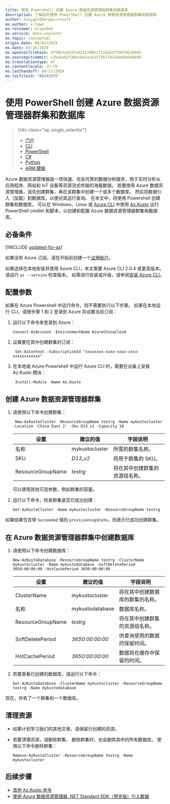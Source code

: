 ```yaml
---
title: 使用 Powershell 创建 Azure 数据资源管理器群集和数据库
description: 了解如何使用 PowerShell 创建 Azure 数据资源管理器群集和数据库
author: lucygoldbergmicrosoft
ms.author: v-tawe
ms.reviewer: orspodek
ms.service: data-explorer
ms.topic: conceptual
origin.date: 06/03/2019
ms.date: 03/16/2020
ms.openlocfilehash: 4f58b3a453fa0221708bcf116d22f3997d6109d5
ms.sourcegitcommit: c1ba5a62f30ac0a3acb337fb77431de6493e6096
ms.translationtype: HT
ms.contentlocale: zh-CN
ms.lasthandoff: 04/17/2020
ms.locfileid: "80243975"
---
```

# <a name="create-an-azure-data-explorer-cluster-and-database-by-using-powershell"></a>使用 PowerShell 创建 Azure 数据资源管理器群集和数据库

> [!div class="op_single_selector"]
> * [门户](create-cluster-database-portal.md)
> * [CLI](create-cluster-database-cli.md)
> * [PowerShell](create-cluster-database-powershell.md)
> * [C#](create-cluster-database-csharp.md)
> * [Python](create-cluster-database-python.md)
> * [ARM 模板](create-cluster-database-resource-manager.md)  

Azure 数据资源管理器是一项快速、完全托管的数据分析服务，用于实时分析从应用程序、网站和 IoT 设备等资源流式传输的海量数据。 若要使用 Azure 数据资源管理器，请先创建群集，再在该群集中创建一个或多个数据库。 然后将数据引入（加载）到数据库，以便对其运行查询。 在本文中，将使用 Powershell 创建群集和数据库。 可以在 Windows、Linux 或 [Azure CLI](https://docs.azure.cn/cli/?view=azure-cli-latest) 中使用 [Az.Kusto](https://docs.microsoft.com/powershell/module/az.kusto/?view=azps-1.4.0#kusto) 运行 PowerShell cmdlet 和脚本，以创建和配置 Azure 数据资源管理器群集和数据库。

## <a name="prerequisites"></a>必备条件

[!INCLUDE [updated-for-az](../../includes/updated-for-az.md)]

如果没有 Azure 订阅，请在开始前创建一个[试用帐户](https://www.azure.cn/pricing/1rmb-trial)。


如果选择在本地安装并使用 Azure CLI，本文需要 Azure CLI 2.0.4 或更高版本。 请运行 `az --version` 检查版本。 如需进行安装或升级，请参阅[安装 Azure CLI](/cli/install-azure-cli)。

## <a name="configure-parameters"></a>配置参数

如果在 Azure Powershell 中运行命令，则不需要执行以下步骤。 如果在本地运行 CLI，请按步骤 1 和 2 登录到 Azure 并设置当前订阅：

1. 运行以下命令来登录到 Azure：

    ```azurepowershell
    Connect-AzAccount -EnvironmentName AzureChinaCloud
    ```

1. 设置要在其中创建群集的订阅：

    ```azurepowershell
     Set-AzContext -SubscriptionId "xxxxxxxx-xxxx-xxxx-xxxx-xxxxxxxxxxxx"
    ```
1. 在本地或 Azure Powershell 中运行 Azure CLI 时，需要在设备上安装 Az.Kusto 模块：

    ```azurepowershell-interactive
     Install-Module -Name Az.Kusto
    ```

## <a name="create-the-azure-data-explorer-cluster"></a>创建 Azure 数据资源管理器群集

1. 请使用以下命令创建群集：

    ```azurepowershell
     New-AzKustoCluster -ResourceGroupName testrg -Name mykustocluster -Location 'China East 2' -Sku D13_v2 -Capacity 10
    ```

   |**设置** | **建议的值** | **字段说明**|
   |---|---|---|
   | 名称 | mykustocluster  | 所需的群集名称。|
   | SKU | *D13_v2* | 将用于群集的 SKU。 |
   | ResourceGroupName | *testrg* | 将在其中创建群集的资源组名称。 |

    可以使用其他可选参数，例如群集的容量。

1. 运行以下命令，检查群集是否已成功创建：

    ```azurepowershell
    Get-AzKustoCluster -Name mykustocluster -ResourceGroupName testrg
    ```

如果结果包含带 `Succeeded` 值的 `provisioningState`，则表示已成功创建群集。

## <a name="create-the-database-in-the-azure-data-explorer-cluster"></a>在 Azure 数据资源管理器群集中创建数据库

1. 请使用以下命令创建数据库：

    ```azurepowershell
    New-AzKustoDatabase -ResourceGroupName testrg -ClusterName mykustocluster -Name mykustodatabase -SoftDeletePeriod 3650:00:00:00 -HotCachePeriod 3650:00:00:00
    ```

   |**设置** | **建议的值** | **字段说明**|
   |---|---|---|
   | ClusterName | mykustocluster  | 将在其中创建数据库的群集的名称。|
   | 名称 | mykustodatabase  | 数据库名称。|
   | ResourceGroupName | *testrg* | 将在其中创建群集的资源组名称。 |
   | SoftDeletePeriod | *3650:00:00:00* | 供查询使用的数据的保留时间。 |
   | HotCachePeriod | *3650:00:00:00* | 数据将在缓存中保留的时间。 |

1. 若要查看已创建的数据库，请运行以下命令：

    ```azurepowershell
    Get-AzKustoDatabase -ClusterName mykustocluster -ResourceGroupName testrg -Name mykustodatabase
    ```

现在，你有了一个群集和一个数据库。

## <a name="clean-up-resources"></a>清理资源

* 如果计划学习我们的其他文章，请保留已创建的资源。
* 若要清理资源，请删除群集。 删除群集时，也会删除其中的所有数据库。 使用以下命令删除群集：

    ```azurepowershell
    Remove-AzKustoCluster -ResourceGroupName testrg -Name mykustocluster
    ```

## <a name="next-steps"></a>后续步骤

* [其他 Az.Kusto 命令](https://docs.microsoft.com/powershell/module/az.kusto/?view=azps-1.7.0#kusto)
* [使用 Azure 数据资源管理器 .NET Standard SDK（预览版）引入数据](net-standard-ingest-data.md)
